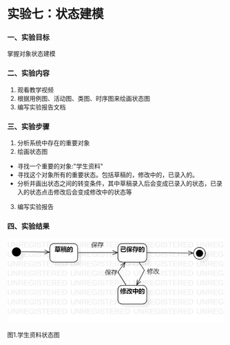 # 实验七：状态建模 

### 一、实验目标
 掌握对象状态建模


### 二、实验内容
  1. 观看教学视频
  2. 根据用例图、活动图、类图、时序图来绘画状态图  
  3. 编写实验报告文档

 ### 三、实验步骤
   1. 分析系统中存在的重要对象
   2. 绘画状态图
   - 寻找一个重要的对象:"学生资料" 
   - 寻找这个对象所有的重要状态。包括草稿的，修改中的，已录入的。 
   - 分析并画出状态之间的转变条件，其中草稿录入后会变成已录入的状态，已录入的状态点击修改后会变成修改中的状态等
   3. 编写实验报告  

 ### 四、实验结果
 ![状态图](./学生资料状态图.jpg)

 图1.学生资料状态图
